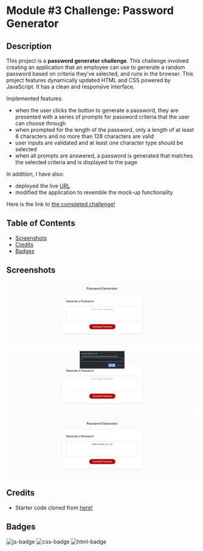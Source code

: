 # Module #3 Challenge: Password Generator

## Description
This project is a **password generator challenge**. This challenge involved creating an application that an employee can use to generate a random password based on criteria they’ve selected, and runs in the browser. This project features dynamically updated HTML and CSS powered by JavaScript. It has a clean and responsive interface.

Implemented features:

* when the user clicks the button to generate a password, they are presented with a series of prompts for password criteria that the user can choose through
* when prompted for the length of the password, only a length of at least 8 characters and no more than 128 characters are valid
* user inputs are validated and at least one character type should be selected
* when all prompts are answered, a password is generated that matches the selected criteria and is displayed to the page

In addition, I have also:

* deployed the live [URL](https://desguerra.github.io/password-generator/)
* modified the application to resemble the mock-up functionality

Here is the link to [the completed challenge!](https://desguerra.github.io/password-generator/)


## Table of Contents

* [Screenshots](#screenshots)
* [Credits](#credits)
* [Badges](#badges)


## Screenshots

![screenshot 1 of project](assets/images/SS1.PNG)

![screenshot 2 of project](assets/images/SS2.PNG)

![screenshot 3 of project](assets/images/SS3.PNG)


## Credits

* Starter code cloned from [here!](https://github.com/coding-boot-camp/friendly-parakeet)


## Badges

![js-badge](https://img.shields.io/badge/JavaScript-55.7%25-f5d769)
![css-badge](https://img.shields.io/badge/CSS-30.3%25-ff69b4)
![html-badge](https://img.shields.io/badge/HTML-14.0%25-blueviolet)